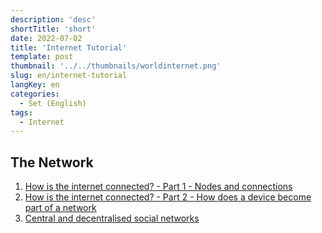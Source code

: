 ```yaml
---
description: 'desc'
shortTitle: 'short'
date: 2022-07-02
title: 'Internet Tutorial'
template: post
thumbnail: '../../thumbnails/worldinternet.png'
slug: en/internet-tutorial
langKey: en
categories:
  - Set (English)
tags:
  - Internet
---
```


## The Network

1. [How is the internet connected? - Part 1 - Nodes and connections](/en/internet-netz1)
1. [How is the internet connected? - Part 2 - How does a device become part of a network](/en/internet-netz2)
1. [Central and decentralised social networks](/en/soziale-netze)
